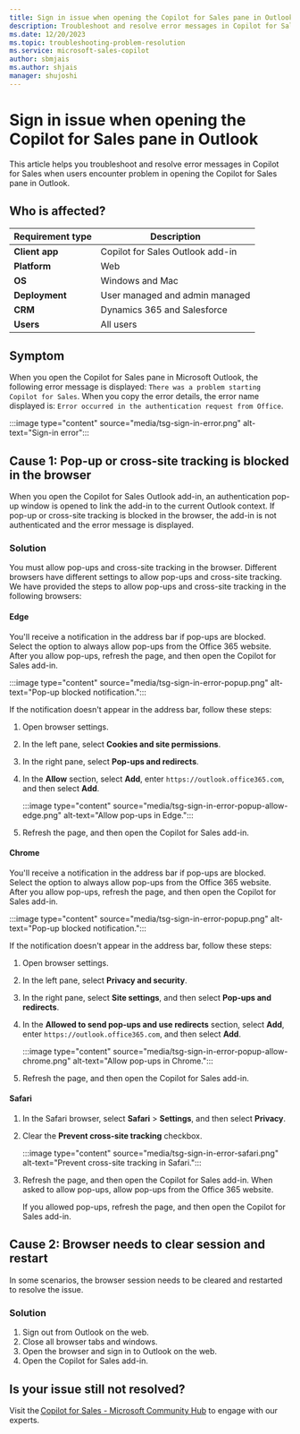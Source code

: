 ```yaml
---
title: Sign in issue when opening the Copilot for Sales pane in Outlook
description: Troubleshoot and resolve error messages in Copilot for Sales when users encounter problem in opening the Copilot for Sales pane in Outlook.
ms.date: 12/20/2023
ms.topic: troubleshooting-problem-resolution
ms.service: microsoft-sales-copilot
author: sbmjais
ms.author: shjais
manager: shujoshi
---
```


# Sign in issue when opening the Copilot for Sales pane in Outlook

This article helps you troubleshoot and resolve error messages in Copilot for Sales when users encounter problem in opening the Copilot for Sales pane in Outlook.

## Who is affected?

| Requirement type |Description  |
|---------|---------|
|**Client app**     |  Copilot for Sales Outlook add-in        |
|**Platform**     | Web    |
|**OS**     | Windows and Mac         |
|**Deployment**     | User managed and admin managed       |
|**CRM**     | Dynamics 365 and Salesforce        |
|**Users**     | All users   |

## Symptom

When you open the Copilot for Sales pane in Microsoft Outlook, the following error message is displayed: `There was a problem starting Copilot for Sales`. When you copy the error details, the error name displayed is: `Error occurred in the authentication request from Office`. 

:::image type="content" source="media/tsg-sign-in-error.png" alt-text="Sign-in error":::

## Cause 1: Pop-up or cross-site tracking is blocked in the browser

When you open the Copilot for Sales Outlook add-in, an authentication pop-up window is opened to link the add-in to the current Outlook context. If pop-up or cross-site tracking is blocked in the browser, the add-in is not authenticated and the error message is displayed.

### Solution

You must allow pop-ups and cross-site tracking in the browser. Different browsers have different settings to allow pop-ups and cross-site tracking. We have provided the steps to allow pop-ups and cross-site tracking in the following browsers:

#### Edge

You'll receive a notification in the address bar if pop-ups are blocked. Select the option to always allow pop-ups from the Office 365 website. After you allow pop-ups, refresh the page, and then open the Copilot for Sales add-in.

:::image type="content" source="media/tsg-sign-in-error-popup.png" alt-text="Pop-up blocked notification.":::

If the notification doesn't appear in the address bar, follow these steps:

1. Open browser settings.

1. In the left pane, select **Cookies and site permissions**.

1. In the right pane, select **Pop-ups and redirects**.

1. In the **Allow** section, select **Add**, enter `https://outlook.office365.com`, and then select **Add**.

    :::image type="content" source="media/tsg-sign-in-error-popup-allow-edge.png" alt-text="Allow pop-ups in Edge.":::

1. Refresh the page, and then open the Copilot for Sales add-in.

#### Chrome

You'll receive a notification in the address bar if pop-ups are blocked. Select the option to always allow pop-ups from the Office 365 website. After you allow pop-ups, refresh the page, and then open the Copilot for Sales add-in.

:::image type="content" source="media/tsg-sign-in-error-popup.png" alt-text="Pop-up blocked notification.":::

If the notification doesn't appear in the address bar, follow these steps:

1. Open browser settings.

1. In the left pane, select **Privacy and security**.

1. In the right pane, select **Site settings**, and then select **Pop-ups and redirects**.

1. In the **Allowed to send pop-ups and use redirects** section, select **Add**, enter `https://outlook.office365.com`, and then select **Add**.

    :::image type="content" source="media/tsg-sign-in-error-popup-allow-chrome.png" alt-text="Allow pop-ups in Chrome.":::

1. Refresh the page, and then open the Copilot for Sales add-in.

#### Safari


1. In the Safari browser, select **Safari** > **Settings**, and then select **Privacy**.

1. Clear the **Prevent cross-site tracking** checkbox. 

    :::image type="content" source="media/tsg-sign-in-error-safari.png" alt-text="Prevent cross-site tracking in Safari.":::

1. Refresh the page, and then open the Copilot for Sales add-in. When asked to allow pop-ups, allow pop-ups from the Office 365 website.
    
    If you allowed pop-ups, refresh the page, and then open the Copilot for Sales add-in.

## Cause 2: Browser needs to clear session and restart

In some scenarios, the browser session needs to be cleared and restarted to resolve the issue.

### Solution

1. Sign out from Outlook on the web.
1. Close all browser tabs and windows.
1. Open the browser and sign in to Outlook on the web.
1. Open the Copilot for Sales add-in.

## Is your issue still not resolved?

Visit the [Copilot for Sales - Microsoft Community Hub](https://techcommunity.microsoft.com/t5/viva-sales/bd-p/VivaSales) to engage with our experts.